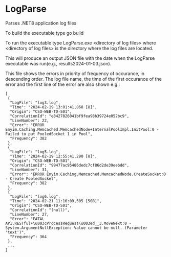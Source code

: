 # LogParse
Parses .NET8 application log files

To build the executable type go build

To run the executable type LogParse.exe \<directory of log files\> where \<directory of log files\> is the directory where the log files are located.

This will produce an output JSON file with the date when the LogParse executable was run(e.g., results2024-01-03.json).

This file shows the errors in priority of frequency of occurance, in descending order. The log file name, the time of the first occurance of the error and the first
line of the error are also shown e.g.:

```
[
 {
  "LogFile": "log3.log",
  "Time": "2024-02-19 13:01:41,868 [8]",
  "Origin": "CSO-WEB-TD-S01",
  "CorrelationId": "e8427826041bf9fea98b39724e052bc9",
  "LineNumber": 22,
  "Error": "ERROR Enyim.Caching.Memcached.MemcachedNode+InternalPoolImpl.InitPool:0 - Failed to put PooledSocket 1 in Pool",
  "Frequency": 382
 },
 {
  "LogFile": "log5.log",
  "Time": "2024-02-19 12:55:41,290 [8]",
  "Origin": "CSO-WEB-TD-S01",
  "CorrelationId": "99477ac95486dedc7cf86d2de39eebdd",
  "LineNumber": 31,
  "Error": "ERROR Enyim.Caching.Memcached.MemcachedNode.CreateSocket:0 - Create PooledSocket",
  "Frequency": 382
 },
 {
  "LogFile": "log6.log",
  "Time": "2024-02-21 11:16:09,505 [508]",
  "Origin": "CSO-WEB-TD-S01",
  "CorrelationId": "(null)",
  "LineNumber": 27,
  "Error": "FATAL API.RESTful+\u003cProcessRequest\u003ed__3.MoveNext:0 - System.ArgumentNullException: Value cannot be null. (Parameter 'text')",
  "Frequency": 364
 },
 ...
]
```
